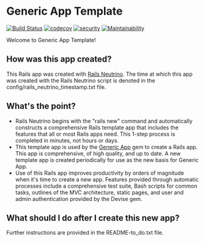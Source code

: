 # Generic App Template

<!--- BEGIN: badges --->
[![Build Status](https://travis-ci.org/rubyonracetracks/rails-20190603-152151-515.svg?branch=master)](https://travis-ci.org/rubyonracetracks/rails-20190603-152151-515)
[![codecov](https://codecov.io/gh/rubyonracetracks/rails-20190603-152151-515/branch/master/graph/badge.svg)](https://codecov.io/gh/rubyonracetracks/rails-20190603-152151-515)
[![security](https://hakiri.io/github/rubyonracetracks/rails-20190603-152151-515/master.svg)](https://hakiri.io/github/rubyonracetracks/rails-20190603-152151-515/master)
[![Maintainability](https://api.codeclimate.com/v1/badges/7fe768fd4dc6a2bf2b50/maintainability)](https://codeclimate.com/github/rubyonracetracks/rails-20190603-152151-515/maintainability)
<!--- END: badges --->

Welcome to Generic App Template!

## How was this app created?
This Rails app was created with 
[Rails Neutrino](https://www.railsneutrino.com/).  The time at which this app was created with the Rails Neutrino script is denoted in the config/rails_neutrino_timestamp.txt file.

## What's the point?
* Rails Neutrino begins with the "rails new" command and automatically constructs a comprehensive Rails template app that includes the features that all or most Rails apps need.  This 1-step process is completed in minutes, not hours or days.
* This template app is used by the [Generic App](https://www.genericapp.net/) gem to create a Rails app.  This app is comprehensive, of high quality, and up to date.  A new template app is created periodically for use as the new basis for Generic App.
* Use of this Rails app improves productivity by orders of magnitude when it's time to create a new app.  Features provided through automatic processes include a comprehensive test suite, Bash scripts for common tasks, outlines of the MVC architecture, static pages, and user and admin authentication provided by the Devise gem.

## What should I do after I create this new app?
Further instructions are provided in the README-to_do.txt file.
